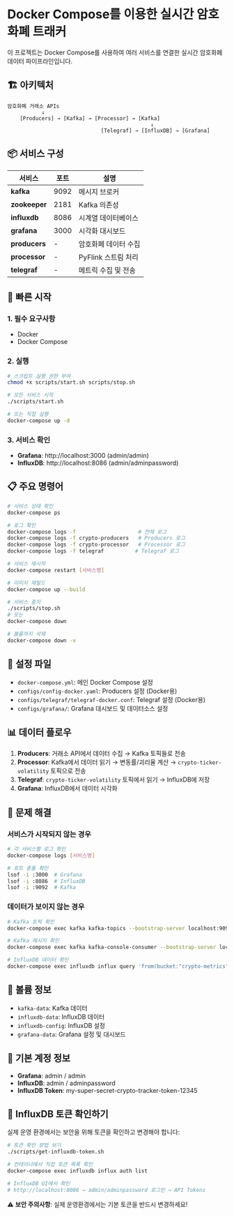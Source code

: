 # Docker Compose를 이용한 실시간 암호화폐 트래커

이 프로젝트는 Docker Compose를 사용하여 여러 서비스를 연결한 실시간 암호화폐 데이터 파이프라인입니다.

## 🏗️ 아키텍처

```
암호화폐 거래소 APIs
           ↓
    [Producers] → [Kafka] → [Processor] → [Kafka]
                                              ↓
                              [Telegraf] → [InfluxDB] → [Grafana]
```

## 📦 서비스 구성

| 서비스 | 포트 | 설명 |
|--------|------|------|
| **kafka** | 9092 | 메시지 브로커 |
| **zookeeper** | 2181 | Kafka 의존성 |
| **influxdb** | 8086 | 시계열 데이터베이스 |
| **grafana** | 3000 | 시각화 대시보드 |
| **producers** | - | 암호화폐 데이터 수집 |
| **processor** | - | PyFlink 스트림 처리 |
| **telegraf** | - | 메트릭 수집 및 전송 |

## 🚀 빠른 시작

### 1. 필수 요구사항
- Docker
- Docker Compose

### 2. 실행

```bash
# 스크립트 실행 권한 부여
chmod +x scripts/start.sh scripts/stop.sh

# 모든 서비스 시작
./scripts/start.sh

# 또는 직접 실행
docker-compose up -d
```

### 3. 서비스 확인

- **Grafana**: http://localhost:3000 (admin/admin)
- **InfluxDB**: http://localhost:8086 (admin/adminpassword)

## 📋 주요 명령어

```bash
# 서비스 상태 확인
docker-compose ps

# 로그 확인
docker-compose logs -f                    # 전체 로그
docker-compose logs -f crypto-producers   # Producers 로그
docker-compose logs -f crypto-processor   # Processor 로그
docker-compose logs -f telegraf          # Telegraf 로그

# 서비스 재시작
docker-compose restart [서비스명]

# 이미지 재빌드
docker-compose up --build

# 서비스 중지
./scripts/stop.sh
# 또는
docker-compose down

# 볼륨까지 삭제
docker-compose down -v
```

## 🔧 설정 파일

- `docker-compose.yml`: 메인 Docker Compose 설정
- `configs/config-docker.yaml`: Producers 설정 (Docker용)
- `configs/telegraf/telegraf-docker.conf`: Telegraf 설정 (Docker용)
- `configs/grafana/`: Grafana 대시보드 및 데이터소스 설정

## 📊 데이터 플로우

1. **Producers**: 거래소 API에서 데이터 수집 → Kafka 토픽들로 전송
2. **Processor**: Kafka에서 데이터 읽기 → 변동률/괴리율 계산 → `crypto-ticker-volatility` 토픽으로 전송
3. **Telegraf**: `crypto-ticker-volatility` 토픽에서 읽기 → InfluxDB에 저장
4. **Grafana**: InfluxDB에서 데이터 시각화

## 🐛 문제 해결

### 서비스가 시작되지 않는 경우
```bash
# 각 서비스별 로그 확인
docker-compose logs [서비스명]

# 포트 충돌 확인
lsof -i :3000  # Grafana
lsof -i :8086  # InfluxDB
lsof -i :9092  # Kafka
```

### 데이터가 보이지 않는 경우
```bash
# Kafka 토픽 확인
docker-compose exec kafka kafka-topics --bootstrap-server localhost:9092 --list

# Kafka 메시지 확인
docker-compose exec kafka kafka-console-consumer --bootstrap-server localhost:9092 --topic crypto-ticker-volatility --from-beginning

# InfluxDB 데이터 확인
docker-compose exec influxdb influx query 'from(bucket:"crypto-metrics") |> range(start:-1h)'
```

## 📁 볼륨 정보

- `kafka-data`: Kafka 데이터
- `influxdb-data`: InfluxDB 데이터
- `influxdb-config`: InfluxDB 설정
- `grafana-data`: Grafana 설정 및 대시보드

## 🔐 기본 계정 정보

- **Grafana**: admin / admin
- **InfluxDB**: admin / adminpassword
- **InfluxDB Token**: my-super-secret-crypto-tracker-token-12345

## 🔑 InfluxDB 토큰 확인하기

실제 운영 환경에서는 보안을 위해 토큰을 확인하고 변경해야 합니다:

```bash
# 토큰 확인 방법 보기
./scripts/get-influxdb-token.sh

# 컨테이너에서 직접 토큰 목록 확인
docker-compose exec influxdb influx auth list

# InfluxDB UI에서 확인
# http://localhost:8086 → admin/adminpassword 로그인 → API Tokens
```

⚠️ **보안 주의사항**: 실제 운영환경에서는 기본 토큰을 반드시 변경하세요!